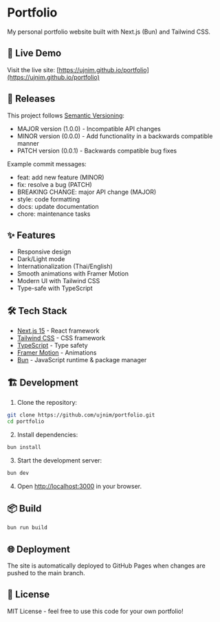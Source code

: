 # Portfolio

My personal portfolio website built with Next.js (Bun) and Tailwind CSS.

## 🚀 Live Demo

Visit the live site: [https://ujnim.github.io/portfolio](https://ujnim.github.io/portfolio)

## 🔖 Releases

This project follows [Semantic Versioning](https://semver.org/):
- MAJOR version (1.0.0) - Incompatible API changes
- MINOR version (0.0.0) - Add functionality in a backwards compatible manner
- PATCH version (0.0.1) - Backwards compatible bug fixes

Example commit messages:
- feat: add new feature (MINOR)
- fix: resolve a bug (PATCH)
- BREAKING CHANGE: major API change (MAJOR)
- style: code formatting
- docs: update documentation
- chore: maintenance tasks

## ✨ Features

- Responsive design
- Dark/Light mode
- Internationalization (Thai/English)
- Smooth animations with Framer Motion
- Modern UI with Tailwind CSS
- Type-safe with TypeScript

## 🛠️ Tech Stack

- [Next.js 15](https://nextjs.org/) - React framework
- [Tailwind CSS](https://tailwindcss.com/) - CSS framework
- [TypeScript](https://www.typescriptlang.org/) - Type safety
- [Framer Motion](https://www.framer.com/motion/) - Animations
- [Bun](https://bun.sh/) - JavaScript runtime & package manager

## 🏗️ Development

1. Clone the repository:
```bash
git clone https://github.com/ujnim/portfolio.git
cd portfolio
```

2. Install dependencies:
```bash
bun install
```

3. Start the development server:
```bash
bun dev
```

4. Open [http://localhost:3000](http://localhost:3000) in your browser.

## 📦 Build

```bash
bun run build
```

## 🌐 Deployment

The site is automatically deployed to GitHub Pages when changes are pushed to the main branch.

## 📝 License

MIT License - feel free to use this code for your own portfolio!
